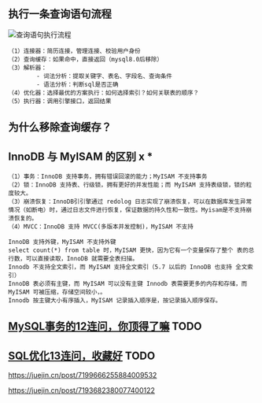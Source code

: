 ## 执行一条查询语句流程

![查询语句执行流程](https://cdn.jsdelivr.net/gh/iamk123/typora@main/uPic/2023/08/08/13522416914739441691473944041VX9yWt-mysql%E6%9F%A5%E8%AF%A2%E6%B5%81%E7%A8%8B.png)

```
（1）连接器：简历连接，管理连接、校验用户身份
（2）查询缓存：如果命中，直接返回（mysql8.0后移除）
（3）解析器：
		- 词法分析：提取关键字、表名、字段名、查询条件
		- 语法分析：判断sql是否正确
（4）优化器：选择最优的方案执行：如何选择索引？如何关联表的顺序？
（5）执行器：调用引擎接口，返回结果
```

## 为什么移除查询缓存？



## InnoDB 与 MyISAM 的区别 x *

```
（1）事务：InnoDB 支持事务，拥有错误回滚的能力；MyISAM 不支持事务 
（2）锁：InnoDB 支持表、行级锁，拥有更好的并发性能；而 MyISAM 支持表级锁，锁的粒度较大。 
（3）崩溃恢复：InnoDB引引擎通过 redolog 日志实现了崩溃恢复，可以在数据库发生异常情况（如断电）时，通过日志文件进行恢复，保证数据的持久性和一致性。Myisam是不支持崩溃恢复的。
（4）MVCC：InnoDB 支持 MVCC(多版本并发控制)，MyISAM 不支持 

InnoDB 支持外键，MyISAM 不支持外键 
select count(*) from table 时，MyISAM 更快，因为它有一个变量保存了整个 表的总行数，可以直接读取，InnoDB 就需要全表扫描。 
Innodb 不支持全文索引，而 MyISAM 支持全文索引（5.7 以后的 InnoDB 也支持 全文索引） 
InnoDB 表必须有主键，而 MyISAM 可以没有主键 Innodb 表需要更多的内存和存储，而 MyISAM 可被压缩，存储空间较小，。 
Innodb 按主键大小有序插入，MyISAM 记录插入顺序是，按记录插入顺序保存。 
```



## [MySQL事务的12连问，你顶得了嘛](https://juejin.cn/post/7204010536765194277) TODO

## [SQL优化13连问，收藏好](https://juejin.cn/post/7208571916154847288) TODO

https://juejin.cn/post/7199666255884009532

https://juejin.cn/post/7193682380077400122